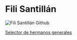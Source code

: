 # Fili Santillán

![Fili Santillán Github](https://github.com/FiliSantillan/FiliSantillan/blob/master/assets/cover-github.png)

[Selector de hermanos generales](https://filisantillan.com/bits/selector-de-hermanos-generales/)
